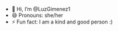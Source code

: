 - 👋 Hi, I’m @LuzGimenez1
- 😄 Pronouns: she/her
- ⚡ Fun fact: I am a kind and good person :)

<!---
LuzGimenez1/LuzGimenez1 is a ✨ special ✨ repository because its `README.md` (this file) appears on your GitHub profile.
You can click the Preview link to take a look at your changes.
--->
